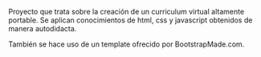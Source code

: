 Proyecto que trata sobre la creación de un curriculum virtual altamente portable. 
Se aplican conocimientos de html, css y javascript obtenidos de manera autodidacta.

También se hace uso de un template ofrecido por BootstrapMade.com.
